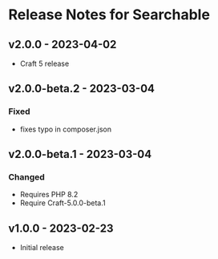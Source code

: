 # Release Notes for Searchable

## v2.0.0 - 2023-04-02

- Craft 5 release

## v2.0.0-beta.2 - 2023-03-04

### Fixed
- fixes typo in composer.json

## v2.0.0-beta.1 - 2023-03-04

### Changed
- Requires PHP 8.2
- Require Craft-5.0.0-beta.1

## v1.0.0 - 2023-02-23

- Initial release

